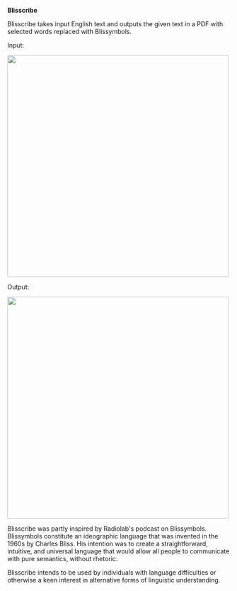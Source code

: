 <b>Blisscribe</b>

Blisscribe takes input English text and outputs the given text in a PDF with selected words replaced with Blissymbols.

Input:

<img src="https://github.com/chermary/blisscribe/blob/master/resources/untranslated.png" width="500">

Output:

<img src="https://github.com/chermary/blisscribe/blob/master/resources/translated.png" width="500">

Blisscribe was partly inspired by Radiolab's podcast on Blissymbols.  Blissymbols constitute an ideographic language that was invented in the 1960s by Charles Bliss.  His intention was to create a straightforward, intuitive, and universal language that would allow all people to communicate with pure semantics, without rhetoric.

Blisscribe intends to be used by individuals with language difficulties or otherwise a keen interest in alternative forms of linguistic understanding.
